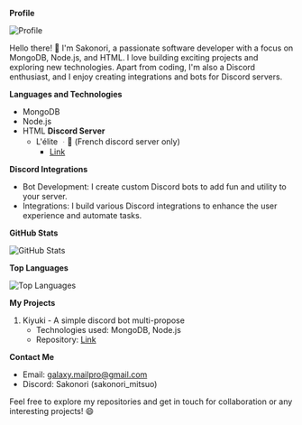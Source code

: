 **Profile**

![Profile](https://cdn.discordapp.com/avatars/652400008141996042/5b4e5e5dea44604ebc837db960db2fa7.png)

Hello there! 👋 I'm Sakonori, a passionate software developer with a focus on MongoDB, Node.js, and HTML. I love building exciting projects and exploring new technologies. Apart from coding, I'm also a Discord enthusiast, and I enjoy creating integrations and bots for Discord servers.

**Languages and Technologies**

- MongoDB
- Node.js
- HTML
**Discord Server**
  - L'élite ᆞ🏯 (French discord server only)
    - [Link](https://discord.gg/eCZWvXcmF7)

**Discord Integrations**

- Bot Development: I create custom Discord bots to add fun and utility to your server.
- Integrations: I build various Discord integrations to enhance the user experience and automate tasks.

**GitHub Stats**

![GitHub Stats](https://github-readme-stats.vercel.app/api?username=yourusername&show_icons=true&count_private=true&hide=prs,issues&theme=dark)

**Top Languages**

![Top Languages](https://github-readme-stats.vercel.app/api/top-langs/?username=yourusername&layout=compact&theme=dark)

**My Projects**

1. Kiyuki - A simple discord bot multi-propose
   - Technologies used: MongoDB, Node.js
   - Repository: [Link](https://github.com/Sakonori/Kiyuki)



**Contact Me**

- Email: [galaxy.mailpro@gmail.com](mailto:galaxy.mailpro@gmail.com)
- Discord: Sakonori (sakonori_mitsuo)

Feel free to explore my repositories and get in touch for collaboration or any interesting projects! 😄
